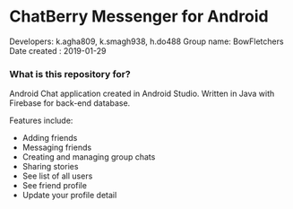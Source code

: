 # ChatBerry Messenger for Android #

Developers: k.agha809, k.smagh938, h.do488
Group name: BowFletchers
Date created : 2019-01-29

### What is this repository for? ###
Android Chat application created in Android Studio. Written in Java with Firebase for back-end database.

Features include:

- Adding friends
- Messaging friends
- Creating and managing group chats
- Sharing stories
- See list of all users
- See friend profile
- Update your profile detail
